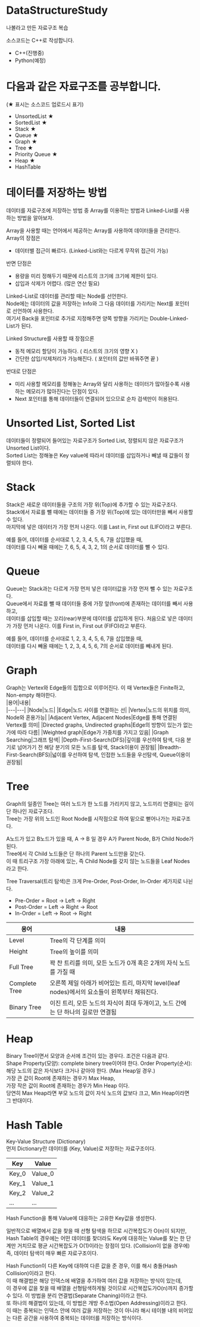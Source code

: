 # DataStructureStudy
나볼라고 만든 자료구조 복습
 
소스코드는 C++로 작성합니다.   
 + C++(진행중)   
 + Python(예정)   


# 다음과 같은 자료구조를 공부합니다.   
(★ 표시는 소스코드 업로드시 표기)   
 + UnsortedList ★    
 + SortedList ★    
 + Stack ★    
 + Queue ★    
 + Graph ★    
 + Tree ★   
 + Priority Queue ★      
 + Heap ★     
 + HashTable   

# 데이터를 저장하는 방법   

데이터를 자료구조에 저장하는 방법 중 Array를 이용하는 방법과 Linked-List를 사용하는 방법을 알아보자.   
   
Array을 사용할 때는 언어에서 제공하는 Array를 사용하여 데이터들을 관리한다.   
Array의 장점은   
 + 데이터별 접근이 빠르다. (Linked-List와는 다르게 무작위 접근이 가능)   

반면 단점은   
 + 용량을 미리 정해두기 때문에 리스트의 크기에 크기에 제한이 있다.
 + 삽입과 삭제가 어렵다. (많은 연산 필요)   
 
   
Linked-List로 데이터를 관리할 때는 Node를 선언한다.   
Node에는 데이터의 값을 저장하는 Info와 그 다음 데이터를 가리키는 Next를 포인터로 선언하여 사용한다.   
여기서 Back을 포인터로 추가로 지정해주면 양쪽 방향을 가리키는 Double-Linked-List가 된다.   
   
Linked Structure를 사용할 때 장점으론
 + 동적 메모리 할당이 가능하다. ( 리스트의 크기의 영향 X )   
 + 간단한 삽입/삭제처리가 가능해진다. ( 포인터의 값만 바꿔주면 끝 )   

반대로 단점은
 + 미리 사용할 메모리를 정해놓는 Array와 달리 사용하는 데이터가 많아질수록 사용하는 메모리가 많아진다는 단점이 있다.   
 + Next 포인터를 통해 데이터들이 연결되어 있으므로 순차 검색만이 허용된다.   
   

# Unsorted List, Sorted List   

데이터들이 정렬되어 들어있는 자료구조가 Sorted List, 정렬되지 않은 자료구조가 Unsorted List이다.   
Sorted List는 정해놓은 Key value에 따라서 데이터를 삽입하거나 빼낼 때 값들이 정렬되야 한다.   


#  Stack   

Stack은 새로운 데이터들을 구조의 가장 위(Top)에 추가할 수 있는 자료구조다.   
Stack에서 자료를 뺄 때에는 데이터들 중 가장 위(Top)에 있는 데이터만을 빼서 사용할 수 있다.   
마지막에 넣은 데이터가 가장 먼저 나온다. 이를 Last in, First out (LIFO)라고 부른다.   

예를 들어, 데이터를 순서대로 1, 2, 3, 4, 5, 6, 7을 삽입했을 때,    
데이터를 다시 빼올 때에는 7, 6, 5, 4, 3, 2, 1의 순서로 데이터를 뺄 수 있다.


#  Queue   

Queue는 Stack과는 다르게 가장 먼저 넣은 데이터값을 가장 먼저 뺄 수 있는 자료구조다.   
Queue에서 자료를 뺄 때 데이터들 중에 가장 앞(front)에 존재하는 데이터를 빼서 사용하고,   
데이터를 삽입할 때는 꼬리(rear)부분에 데이터를 삽입하게 된다.
처음으로 넣은 데이터가 가장 먼저 나온다. 이를 First in, First out (FIFO)라고 부른다.

예를 들어, 데이터를 순서대로 1, 2, 3, 4, 5, 6, 7을 삽입했을 때,   
데이터를 다시 빼올 때에는 1, 2, 3, 4, 5, 6, 7의 순서로 데이터를 빼내게 된다.


#  Graph    
Graph는 Vertex와 Edge들의 집합으로 이루어진다. 이 때 Vertex들은 Finite하고, Non-empty 해야한다.  
|용어|내용|   
|---|---|
|Node|노드|
|Edge|노드 사이를 연결하는 선|
|Vertex|노드의 위치를 의미, Node와 혼용가능|
|Adjacent Vertex, Adjacent Nodes|Edge를 통해 연결된 Vertex를 의미|
|Directed graphs, Undirected graphs|Edge의 방향이 있는가 없는가에 따라 다름|
|Weighted graph|Edge가 가중치를 가지고 있음|
|Graph Searching|그래프 탐색|
|Depth-First-Search(DFS)|깊이를 우선하여 탐색, 다음 분기로 넘어가기 전 해당 분기의 모든 노드를 탐색, Stack이용이 권장됨|
|Breadth-First-Search(BFS)|넓이를 우선하여 탐색, 인접한 노드들을 우선탐색, Queue이용이 권장됨|


#  Tree   

Graph의 일종인 Tree는 여러 노드가 한 노드를 가리키지 않고, 노드끼리 연결되는 길이 단 하나인 자료구조다.   
Tree는 가장 위의 노드인 Root Node를 시작점으로 하여 밑으로 뻗어나가는 자료구조다.   
     
A노드가 있고 B노드가 있을 때, A -> B 일 경우 A가 Parent Node, B가 Child Node가 된다.      
Tree에서 각 Child 노드들은 단 하나의 Parent 노드만을 갖는다.   
이 때 트리구조 가장 아래에 있는, 즉 Child Node를 갖지 않는 노드들을 Leaf Nodes라고 한다.

Tree Traversal(트리 탐색)은 크게 Pre-Order, Post-Order, In-Order 세가지로 나뉜다.   

 + Pre-Order = Root -> Left -> Right   
 + Post-Order = Left -> Right -> Root   
 + In-Order = Left -> Root -> Right   
   

|용어|내용|   
|---|---|
|Level|Tree의 각 단계를 의미|
|Height|Tree의 높이를 의미|
|Full Tree|꽉 찬 트리를 의미, 모든 노드가 0개 혹은 2개의 자식 노드를 가질 때|
|Complete Tree|오른쪽 제일 아래가 비어있는 트리, 마지막 level(leaf nodes)에서의 요소들이 왼쪽부터 채워진다.|
|Binary Tree|이진 트리, 모든 노드의 자식이 최대 두개이고, 노드 간에는 단 하나의 길로만 연결됨|


# Heap  
Binary Tree이면서 모양과 순서에 조건이 있는 경우다. 조건은 다음과 같다.   
Shape Property(모양): complete binery tree이어야 한다.
Order Property(순서): 해당 노드의 값은 자식보다 크거나 같아야 한다. (Max Heap일 경우.)      
가장 큰 값이 Root에 존재하는 경우가 Max Heap,   
가장 작은 값이 Root에 존재하는 경우가 Min Heap 이다.    
당연히 Max Heap라면 부모 노드의 값이 자식 노드의 값보다 크고, Min Heap이라면 그 반대이다.   

# Hash Table   
Key-Value Structure (Dictionary)   
먼저 Dictionary란 데이터를 (Key, Value)로 저장하는 자료구조이다.   
   
|Key|Value|
|---|---|
|Key_0|Value_0|
|Key_1|Value_1|
|Key_2|Value_2|
|...|...|

Hash Function을 통해 Value에 대응하는 고유한 Key값을 생성한다.   
   
일반적으로 배열에서 값을 찾을 때 선형 탐색을 하므로 시간복잡도가 O(n)이 되지만,   
Hash Table의 경우에는 어떤 데이터를 찾더라도 Key에 대응하는 Value를 찾는 한 단계만 거치므로 평균 시간복잡도가 O(1)이라는 장점이 있다. (Collision이 없을 경우에)      
즉, 데이터 탐색이 매우 빠른 자료구조이다.   
   
Hash Function이 다른 Key에 대하여 다른 값을 준 경우, 이를 해시 충돌(Hash Collision)이라고 한다.   
이 때 해결법은 해당 인덱스에 배열을 추가하여 여러 값을 저장하는 방식이 있는데,   
이 경우에 값을 찾을 때 배열을 선형탐색하게될 것이므로 시간복잡도가O(n)까지 증가할 수 있다. 이 방법을 분리 연결법(Separate Chaning)이라고 한다.   
또 하나의 해결법이 있는데, 이 방법은 개방 주소법(Open Addressing)이라고 한다.   
이 때는 중복되는 인덱스 안에 여러 값을 저장하는 것이 아니라 해시 테이블 내의 비어있는 다른 공간을 사용하여 중복되는 데이터를 저장하는 방식이다.   



